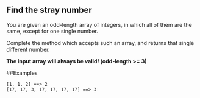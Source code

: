 Find the stray number
---
You are given an odd-length array of integers, in which all of them are the same, except for one single number.

Complete the method which accepts such an array, and returns that single different number.

**The input array will always be valid! (odd-length >= 3)**

##Examples

```
[1, 1, 2] ==> 2
[17, 17, 3, 17, 17, 17, 17] ==> 3
```
